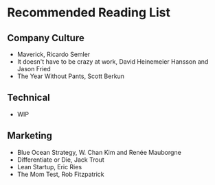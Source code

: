 # Recommended Reading List

## Company Culture

* Maverick, Ricardo Semler
* It doesn't have to be crazy at work, David Heinemeier Hansson and Jason Fried
* The Year Without Pants, Scott Berkun

## Technical

* WIP

## Marketing

* Blue Ocean Strategy, W. Chan Kim and Renée Mauborgne
* Differentiate or Die, Jack Trout
* Lean Startup, Eric Ries
* The Mom Test, Rob Fitzpatrick
